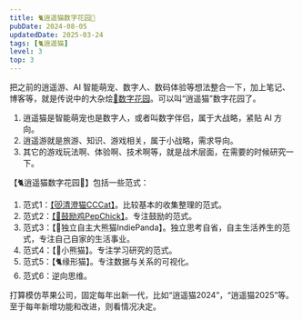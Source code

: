 ```yaml
---
title: 🐈逍遥猫数字花园🌸
pubDate: 2024-08-05
updatedDate: 2025-03-24
tags: [🐈逍遥猫]
level: 3
top: 3
---
```


把之前的逍遥游、AI 智能萌宠、数字人、数码体验等想法整合一下，加上笔记、博客等，就是传说中的大杂烩[🌸数字花园](/lab/20250322-digital-garden)。可以叫“逍遥猫”数字花园了。

1. 逍遥猫是智能萌宠也是数字人，或者叫数字伴侣，属于大战略，紧贴 AI 方向。
2. 逍遥游就是旅游、知识、游戏相关，属于小战略，需求导向。
3. 其它的游戏玩法啊、体验啊、技术啊等，就是战术层面，在需要的时候研究一下。

【🐈逍遥猫数字花园🌸】包括一些范式：

1. 范式1：[【😻清澄猫CCCat】](/lab/20250306-cccat)。比较基本的收集整理的范式。
2. 范式2：[【🐣鼓励鸡PepChick】](/lab/20250324-pepchick)。专注鼓励的范式。
3. 范式3：【🐼独立自主大熊猫IndiePanda】。独立思考自省，自主生活养生的范式，专注自己自家的生活事业。
4. 范式4：【🦊小熊猫】。专注学习研究的范式。
5. 范式5：【🐈缘形猫】。专注数据与关系的可视化。
6. 范式6：逆向思维。

打算模仿苹果公司，固定每年出新一代，比如“逍遥猫2024”，“逍遥猫2025”等。至于每年新增功能和改进，则看情况决定。
